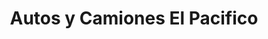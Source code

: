 ---
title: "Autos y Camiones El Pacifico"
url: /san-jose/autos-y-camiones-el-pacifico/
shop: Autohaus
---
